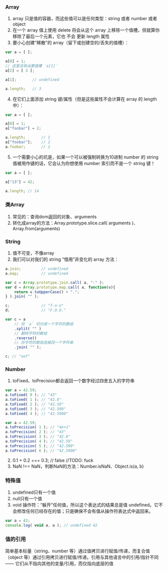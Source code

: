 <!--
 * @description: 
 * @author: xiangrong.liu
 * @Date: 2021-04-15 20:28:11
 * @LastEditors: xiangrong.liu
 * @LastEditTime: 2021-04-15 21:27:50
-->

### Array
1. array 只是值的容器，而这些值可以是任何类型：string 或者 number 或者 object
2. 在一个 array 值上使用 delete 将会从这个 array 上移除一个值槽，但就算你移除了最后一个元素，它也 不会 更新 length 属性
3. 要小心创建“稀散”的 array（留下或创建空的/丢失的值槽）：
```javascript
var a = [ ];

a[0] = 1;
// 这里没有设置值槽 `a[1]`
a[2] = [ 3 ];

a[1];		// undefined

a.length;	// 3
```
4. 在它们上面添加 string 键/属性（但是这些属性不会计算在 array 的 length 中）：
```javascript
var a = [ ];

a[0] = 1;
a["foobar"] = 2;

a.length;		// 1
a["foobar"];	// 2
a.foobar;		// 2
```
5. 一个需要小心的坑是，如果一个可以被强制转换为10进制 number 的 string 值被用作键的话，它会认为你想使用 number 索引而不是一个 string 键！
```javascript
var a = [ ];

a["13"] = 42;

a.length; // 14
```

### 类Array
1. 常见的：查询dom返回的对象、arguments
2. 转化成array的方法：Array.prototype.slice.call( arguments )、Array.from(arguments)

### String
1. 值不可变，不像array
2. 我们可以对我们的 string “借用”非变化的 array 方法：
```javascript
a.join;			// undefined
a.map;			// undefined

var c = Array.prototype.join.call( a, "-" );
var d = Array.prototype.map.call( a, function(v){
	return v.toUpperCase() + ".";
} ).join( "" );

c;				// "f-o-o"
d;				// "F.O.O."
```
```javascript
var c = a
	// 将 `a` 切分成一个字符的数组
	.split( "" )
	// 翻转字符的数组
	.reverse()
	// 将字符的数组连接回一个字符串
	.join( "" );

c; // "oof"
```

### Number
1. toFixed、toPrecision都会返回一个数字经过四舍五入的字符串
```javascript
var a = 42.59;
a.toFixed( 0 ); // "43"
a.toFixed( 1 ); // "42.6"
a.toFixed( 2 ); // "42.59"
a.toFixed( 3 ); // "42.590"
a.toFixed( 4 ); // "42.5900"
```
```javascript
var a = 42.59;
a.toPrecision( 1 ); // "4e+1"
a.toPrecision( 2 ); // "43"
a.toPrecision( 3 ); // "42.6"
a.toPrecision( 4 ); // "42.59"
a.toPrecision( 5 ); // "42.590"
a.toPrecision( 6 ); // "42.5900"
```
2. 0.1 + 0.2 === 0.3; // false //TODO: fuck
3. NaN !== NaN，判断NaN的方法：Number.isNaN、Object.is(a, b)


### 特殊值
1. undefined只有一个值
2. null只有一个值
3. void 操作符：“躲开”任何值，所以这个表达式的结果总是值 undefined。它不会修改任何已经存在的值；只是确保不会有值从操作符表达式中返回来。
```javascript
var a = 42;
console.log( void a, a ); // undefined 42
```


### 值的引用
简单基本标量（string、number 等）通过值拷贝进行赋值/传递，而复合值（object 等）通过引用拷贝进行赋值/传递。引用与其他语言中的引用/指针不同 —— 它们从不指向其他的变量/引用，而仅指向底层的值